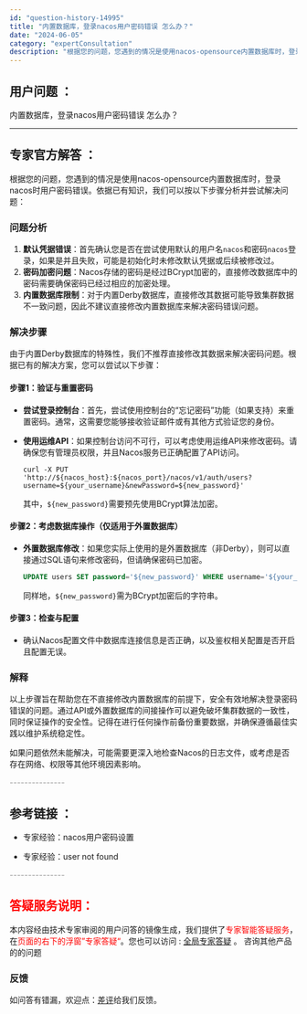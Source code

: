 ```yaml
---
id: "question-history-14995"
title: "内置数据库，登录nacos用户密码错误 怎么办？"
date: "2024-06-05"
category: "expertConsultation"
description: "根据您的问题，您遇到的情况是使用nacos-opensource内置数据库时，登录nacos时用户密码错误。依据已有知识，我们可以按以下步骤分析并尝试解决问题：### 问题分析1. **默认凭据错误**：首先确认您是否在尝试使用默认的用户名`nacos`和密码`nacos`登录，如果是并且失败，可能"
---
```


## 用户问题 ： 
 内置数据库，登录nacos用户密码错误 怎么办？  

---------------
## 专家官方解答 ：

根据您的问题，您遇到的情况是使用nacos-opensource内置数据库时，登录nacos时用户密码错误。依据已有知识，我们可以按以下步骤分析并尝试解决问题：

### 问题分析
1. **默认凭据错误**：首先确认您是否在尝试使用默认的用户名`nacos`和密码`nacos`登录，如果是并且失败，可能是初始化时未修改默认凭据或后续被修改过。
2. **密码加密问题**：Nacos存储的密码是经过BCrypt加密的，直接修改数据库中的密码需要确保密码已经过相应的加密处理。
3. **内置数据库限制**：对于内置Derby数据库，直接修改其数据可能导致集群数据不一致问题，因此不建议直接修改内置数据库来解决密码错误问题。

### 解决步骤
由于内置Derby数据库的特殊性，我们不推荐直接修改其数据来解决密码问题。根据已有的解决方案，您可以尝试以下步骤：

#### 步骤1：验证与重置密码
- **尝试登录控制台**：首先，尝试使用控制台的“忘记密码”功能（如果支持）来重置密码。通常，这需要您能够接收验证邮件或有其他方式验证您的身份。
- **使用运维API**：如果控制台访问不可行，可以考虑使用运维API来修改密码。请确保您有管理员权限，并且Nacos服务已正确配置了API访问。
  
  ```shell
  curl -X PUT 'http://${nacos_host}:${nacos_port}/nacos/v1/auth/users?username=${your_username}&newPassword=${new_password}'
  ```
  其中，`${new_password}`需要预先使用BCrypt算法加密。

#### 步骤2：考虑数据库操作（仅适用于外置数据库）
- **外置数据库修改**：如果您实际上使用的是外置数据库（非Derby），则可以直接通过SQL语句来修改密码，但请确保密码已加密。
  
  ```SQL
  UPDATE users SET password='${new_password}' WHERE username='${your_username}';
  ```
  同样地，`${new_password}`需为BCrypt加密后的字符串。

#### 步骤3：检查与配置
- 确认Nacos配置文件中数据库连接信息是否正确，以及鉴权相关配置是否开启且配置无误。

### 解释
以上步骤旨在帮助您在不直接修改内置数据库的前提下，安全有效地解决登录密码错误的问题。通过API或外置数据库的间接操作可以避免破坏集群数据的一致性，同时保证操作的安全性。记得在进行任何操作前备份重要数据，并确保遵循最佳实践以维护系统稳定性。

如果问题依然未能解决，可能需要更深入地检查Nacos的日志文件，或考虑是否存在网络、权限等其他环境因素影响。


<font color="#949494">---------------</font> 


## 参考链接 ：

* 专家经验：nacos用户密码设置 
 
 * 专家经验：user not found 


 <font color="#949494">---------------</font> 
 


## <font color="#FF0000">答疑服务说明：</font> 

本内容经由技术专家审阅的用户问答的镜像生成，我们提供了<font color="#FF0000">专家智能答疑服务</font>，在<font color="#FF0000">页面的右下的浮窗”专家答疑“</font>。您也可以访问 : [全局专家答疑](https://answer.opensource.alibaba.com/docs/intro) 。 咨询其他产品的的问题

### 反馈
如问答有错漏，欢迎点：[差评](https://ai.nacos.io/user/feedbackByEnhancerGradePOJOID?enhancerGradePOJOId=15048)给我们反馈。
